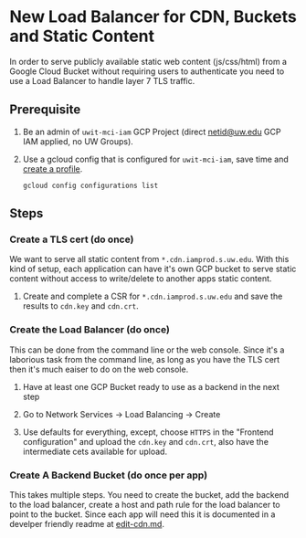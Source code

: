 # New Load Balancer for CDN, Buckets and Static Content

In order to serve publicly available static web content (js/css/html) from a Google Cloud Bucket without requiring users to authenticate you need to use a Load Balancer to handle layer 7 TLS traffic.

## Prerequisite

1. Be an admin of `uwit-mci-iam` GCP Project (direct netid@uw.edu GCP IAM applied, no UW Groups).
1. Use a gcloud config that is configured for `uwit-mci-iam`,  save time and [create a profile](new-gcloud-profile.md).

    ```
    gcloud config configurations list
    ```

## Steps

### Create a TLS cert (do once)

We want to serve all static content from `*.cdn.iamprod.s.uw.edu`.  With this kind of setup, each application can have it's own GCP bucket to serve static content without access to write/delete to another apps static content.

1. Create and complete a CSR for `*.cdn.iamprod.s.uw.edu` and save the results to `cdn.key` and `cdn.crt`.

### Create the Load Balancer (do once)

This can be done from the command line or the web console.  Since it's a laborious task from the command line, as long as you have the TLS cert then it's much eaiser to do on the web console.

1. Have at least one GCP Bucket ready to use as a backend in the next step

1. Go to Network Services -> Load Balancing -> Create

1. Use defaults for everything, except, choose `HTTPS` in the "Frontend configuration" and upload the `cdn.key` and `cdn.crt`, also have the intermediate cets available for upload.

### Create A Backend Bucket (do once per app)

This takes multiple steps.  You need to create the bucket, add the backend to the load balancer, create a host and path rule for the load balancer to point to the bucket.  Since each app will need this it is documented in a develper friendly readme at [edit-cdn.md](edit-cdn.md).